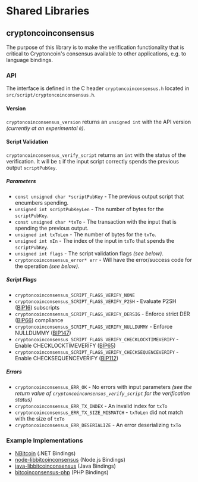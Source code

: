 Shared Libraries
================

## cryptoncoinconsensus

The purpose of this library is to make the verification functionality that is critical to Cryptoncoin's consensus available to other applications, e.g. to language bindings.

### API

The interface is defined in the C header `cryptoncoinconsensus.h` located in  `src/script/cryptoncoinconsensus.h`.

#### Version

`cryptoncoinconsensus_version` returns an `unsigned int` with the API version *(currently at an experimental `0`)*.

#### Script Validation

`cryptoncoinconsensus_verify_script` returns an `int` with the status of the verification. It will be `1` if the input script correctly spends the previous output `scriptPubKey`.

##### Parameters
- `const unsigned char *scriptPubKey` - The previous output script that encumbers spending.
- `unsigned int scriptPubKeyLen` - The number of bytes for the `scriptPubKey`.
- `const unsigned char *txTo` - The transaction with the input that is spending the previous output.
- `unsigned int txToLen` - The number of bytes for the `txTo`.
- `unsigned int nIn` - The index of the input in `txTo` that spends the `scriptPubKey`.
- `unsigned int flags` - The script validation flags *(see below)*.
- `cryptoncoinconsensus_error* err` - Will have the error/success code for the operation *(see below)*.

##### Script Flags
- `cryptoncoinconsensus_SCRIPT_FLAGS_VERIFY_NONE`
- `cryptoncoinconsensus_SCRIPT_FLAGS_VERIFY_P2SH` - Evaluate P2SH ([BIP16](https://github.com/bitcoin/bips/blob/master/bip-0016.mediawiki)) subscripts
- `cryptoncoinconsensus_SCRIPT_FLAGS_VERIFY_DERSIG` - Enforce strict DER ([BIP66](https://github.com/bitcoin/bips/blob/master/bip-0066.mediawiki)) compliance
- `cryptoncoinconsensus_SCRIPT_FLAGS_VERIFY_NULLDUMMY` - Enforce NULLDUMMY ([BIP147](https://github.com/bitcoin/bips/blob/master/bip-0147.mediawiki))
- `cryptoncoinconsensus_SCRIPT_FLAGS_VERIFY_CHECKLOCKTIMEVERIFY` - Enable CHECKLOCKTIMEVERIFY ([BIP65](https://github.com/bitcoin/bips/blob/master/bip-0065.mediawiki))
- `cryptoncoinconsensus_SCRIPT_FLAGS_VERIFY_CHECKSEQUENCEVERIFY` - Enable CHECKSEQUENCEVERIFY ([BIP112](https://github.com/bitcoin/bips/blob/master/bip-0112.mediawiki))

##### Errors
- `cryptoncoinconsensus_ERR_OK` - No errors with input parameters *(see the return value of `cryptoncoinconsensus_verify_script` for the verification status)*
- `cryptoncoinconsensus_ERR_TX_INDEX` - An invalid index for `txTo`
- `cryptoncoinconsensus_ERR_TX_SIZE_MISMATCH` - `txToLen` did not match with the size of `txTo`
- `cryptoncoinconsensus_ERR_DESERIALIZE` - An error deserializing `txTo`

### Example Implementations
- [NBitcoin](https://github.com/NicolasDorier/NBitcoin/blob/master/NBitcoin/Script.cs#L814) (.NET Bindings)
- [node-libbitcoinconsensus](https://github.com/bitpay/node-libbitcoinconsensus) (Node.js Bindings)
- [java-libbitcoinconsensus](https://github.com/dexX7/java-libbitcoinconsensus) (Java Bindings)
- [bitcoinconsensus-php](https://github.com/Bit-Wasp/bitcoinconsensus-php) (PHP Bindings)

